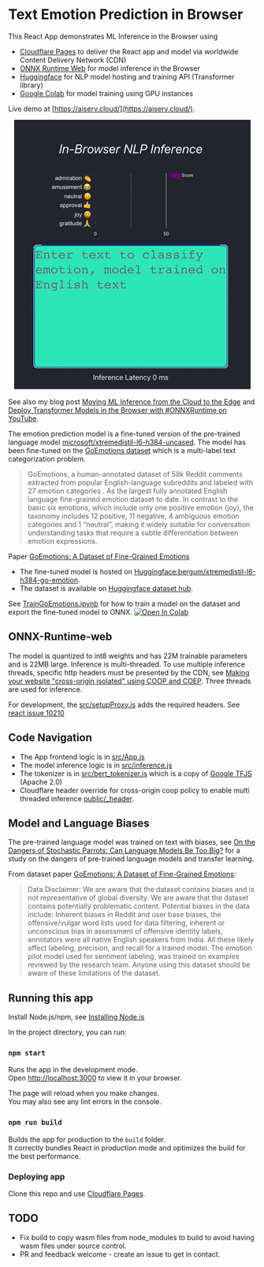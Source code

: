 # Text Emotion Prediction in Browser

This React App demonstrates ML Inference in the Browser using

- [Cloudflare Pages](https://pages.cloudflare.com/) to deliver the React app and model via worldwide Content Delivery Network (CDN)
- [ONNX Runtime Web](https://onnxruntime.ai/) for model inference in the Browser
- [Huggingface](https://huggingface.co/bergum/xtremedistil-l6-h384-go-emotion) for NLP model hosting and training API (Transformer library) 
- [Google Colab](https://colab.research.google.com/) for model training using GPU instances 

Live demo at [https://aiserv.cloud/](https://aiserv.cloud/). 

<p align="center">
  <img src="GoEmotions.gif" />
</p>

See also my blog post [Moving ML Inference from the Cloud to the Edge](https://bergum.medium.com/moving-ml-inference-from-the-cloud-to-the-edge-d6f98dbdb2e3?source=friends_link&sk=e8183a3a8c10077110952b213ba5bef4) and [Deploy Transformer Models in the Browser with #ONNXRuntime on YouTube](https://www.youtube.com/watch?v=W_lUGPMW_Eg). 

The emotion prediction model is a fine-tuned version of the pre-trained language model 
[microsoft/xtremedistil-l6-h384-uncased](https://huggingface.co/microsoft/xtremedistil-l6-h384-uncased). 
The model has been fine-tuned on the [GoEmotions dataset](https://ai.googleblog.com/2021/10/goemotions-dataset-for-fine-grained.html) which is a multi-label 
text categorization problem. 


>GoEmotions, a human-annotated dataset of 58k Reddit comments extracted from popular English-language subreddits and labeled with 27 emotion categories . As the largest fully annotated English language fine-grained emotion dataset to date. In contrast to the basic six emotions, which include only one  positive emotion (joy), the taxonomy includes 12 positive, 11 negative, 4 ambiguous emotion categories and 1 “neutral”, making it widely suitable for conversation understanding tasks that require a subtle differentiation between emotion expressions.

Paper [GoEmotions: A Dataset of Fine-Grained Emotions](https://arxiv.org/pdf/2005.00547.pdf)

- The fine-tuned model is hosted on [Huggingface:bergum/xtremedistil-l6-h384-go-emotion](https://huggingface.co/bergum/xtremedistil-l6-h384-go-emotion). 
- The dataset is available on [Huggingface dataset hub](https://huggingface.co/datasets/go_emotions). 

See [TrainGoEmotions.ipynb](TrainGoEmotions.ipynb ) for how to train a model on the dataset and export the fine-tuned model to ONNX. 
[![Open In Colab](https://colab.research.google.com/assets/colab-badge.svg)](https://colab.research.google.com/github/jobergum/emotion/blob/main/TrainGoEmotions.ipynb)

## ONNX-Runtime-web
The model is quantized to int8 weights and has 22M trainable parameters and is 22MB large. Inference is multi-threaded. To use
multiple inference threads, specific http headers must be presented by the CDN, see 
[Making your website "cross-origin isolated" using COOP and COEP](https://web.dev/coop-coep/). 
Three threads are used for inference. 

For development, the [src/setupProxy.js](src/setupProxy.js) adds the required headers. 
See [react issue 10210](https://github.com/facebook/create-react-app/issues/10210)

## Code Navigation
- The App frontend logic is in [src/App.js](src/App.js)
- The model inference logic is in [src/inference.js](src/inference.js)
- The tokenizer is in [src/bert_tokenizer.js](src/bert_tokenizer.ts) which is a copy of [Google TFJS](https://raw.githubusercontent.com/tensorflow/tfjs-models/master/qna/src/bert_tokenizer.ts) (Apache 2.0)
- Cloudflare header override for cross-origin coop policy to enable multi threaded inference [public/_header](public/_headers). 

## Model and Language Biases
The pre-trained language model was trained on text with biases, 
see [On the Dangers of Stochastic Parrots: Can Language Models Be Too Big?](https://dl.acm.org/doi/10.1145/3442188.3445922) 
for a study on the dangers of pre-trained language models and transfer learning. 

From dataset paper [GoEmotions: A Dataset of Fine-Grained Emotions](https://arxiv.org/pdf/2005.00547.pdf):
>Data Disclaimer: We are aware that the dataset
contains biases and is not representative of global
diversity. We are aware that the dataset contains
potentially problematic content. Potential biases in
the data include: Inherent biases in Reddit and user
base biases, the offensive/vulgar word lists used
for data filtering, inherent or unconscious bias in
assessment of offensive identity labels, annotators
were all native English speakers from India. All
these likely affect labeling, precision, and recall
for a trained model. The emotion pilot model used
for sentiment labeling, was trained on examples
reviewed by the research team. Anyone using this
dataset should be aware of these limitations of the
dataset.

## Running this app 
Install Node.js/npm, see [Installing Node.js](https://docs.npmjs.com/downloading-and-installing-node-js-and-npm)

In the project directory, you can run: 

### `npm start`

Runs the app in the development mode.\
Open [http://localhost:3000](http://localhost:3000) to view it in your browser.

The page will reload when you make changes.\
You may also see any lint errors in the console.

### `npm run build`

Builds the app for production to the `build` folder.\
It correctly bundles React in production mode and optimizes the build for the best performance.

### Deploying app
Clone this repo and use [Cloudflare Pages](https://pages.cloudflare.com/). 

## TODO 
- Fix build to copy wasm files from node_modules to build to avoid having wasm files under source control.  
- PR and feedback welcome - create an issue to get in contact. 


